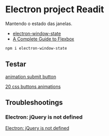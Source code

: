 # Electron project Readit

Mantendo o estado das janelas.

* [electron-window-state](https://www.npmjs.com/package/electron-window-state)
* [A Complete Guide to Flexbox](https://css-tricks.com/snippets/css/a-guide-to-flexbox/)

```bash
npm i electron-window-state
```

## Testar

[animation submit button](https://codepen.io/valentingalmand/pen/MYMZZK)

[20 css buttons animations](https://dev.to/webdeasy/top-20-css-buttons-animations-f41)

## Troubleshootings

### Electron: jQuery is not defined

[Electron: jQuery is not defined](https://stackoverflow.com/questions/32621988/electron-jquery-is-not-defined)